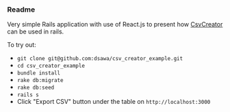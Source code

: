 ### Readme


Very simple Rails application with use of React.js to present how [CsvCreator](https://github.com/dsawa/csv_creator)
can be used in rails.

To try out:

* `git clone git@github.com:dsawa/csv_creator_example.git`
* `cd csv_creator_example`
* `bundle install`
* `rake db:migrate`
* `rake db:seed`
* `rails s`
* Click "Export CSV" button under the table on `http://localhost:3000`

